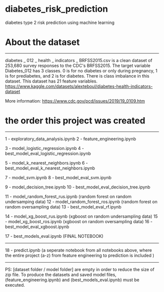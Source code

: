 # diabetes_risk_prediction
 diabetes type 2 risk prediction using machine learning 

# About the dataset
-----------------------------------
diabetes _ 012 _ health _ indicators _ BRFSS2015.csv is a clean 
dataset of 253,680 survey responses to the CDC's BRFSS2015. 
The target variable Diabetes_012 has 3 classes. 
0 is for no diabetes or only during pregnancy, 
1 is for prediabetes, and 2 is for diabetes. 
There is class imbalance in this dataset. 
This dataset has 21 feature variables. 
https://www.kaggle.com/datasets/alexteboul/diabetes-health-indicators-dataset


More information:
https://www.cdc.gov/pcd/issues/2019/19_0109.htm

# the order this project was created
-----------------------------------

1 - exploratory_data_analysis.ipynb
2 - feature_engineering.ipynb

3 - model_logistic_regression.ipynb
4 - best_model_eval_logistic_regression.ipynb

5 - model_k_nearest_neighbors.ipynb
6 - best_model_eval_k_nearest_neighbors.ipynb

7 - model_svm.ipynb
8 - best_model_eval_svm.ipynb

9 - model_decision_tree.ipynb
10 - best_model_eval_decision_tree.ipynb

11 - model_random_forest_rus.ipynb (random forest on random undersamping data) 
12 - model_random_forest_ros.ipynb (random forest on random oversampling data)
13 - best_model_eval_rf.ipynb

14 - model_xg_boost_rus.ipynb (xgboost on random undersampling data)
15 - model_xg_boost_ros.ipynb (xgboost on random oversampling data)
16 - best_model_eval_xgboost.ipynb 

17 - best_models_eval.ipynb (FINAL NOTEBOOK)

--- --- --- --- --- 

18 - predict.ipynb 
(a seperate notebook from all notebooks above, where the entire project (a-z) from feature engineering to prediction is included )

--- --- --- --- --- --- --- --- --- ---

PS: [dataset folder / model folder] are empty in order to reduce the size of zip file. 
To produce the datasets and saved model files, (feature_engineering.ipynb) and (best_models_eval.ipynb) must be executed. 


